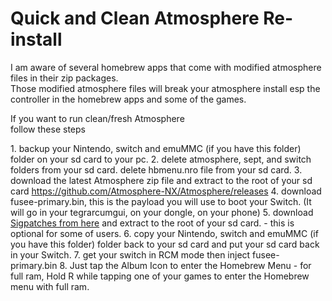 # Quick and Clean Atmosphere Re-install  


I am aware of several homebrew apps that come with modified atmosphere files in their zip packages.  
Those modified atmosphere files will break your atmosphere install esp the controller in the homebrew apps and some of the games.  



If you want to run clean/fresh Atmosphere<br>
follow these steps<br>
<p>
1. backup your Nintendo, switch and emuMMC (if you have this folder) folder on your sd card to your pc.   
2. delete atmosphere, sept, and switch folders from your sd card.  delete hbmenu.nro file from your sd card.   
3. download the latest Atmosphere zip file and extract to the root of your sd card <a href=https://github.com/Atmosphere-NX/Atmosphere/releases>https://github.com/Atmosphere-NX/Atmosphere/releases</a>   
4. download fusee-primary.bin, this is the payload you will use to boot your Switch. (It will go in your tegrarcumgui, on your dongle, on your phone)   
5. download <a href=https://gbatemp.net/threads/i-heard-that-you-guys-need-some-sweet-patches-for-atmosphere.521164/>Sigpatches from here</a> and extract to the root of your sd card. - this is optional for some of users.   
6. copy your Nintendo, switch and emuMMC (if you have this folder) folder back to your sd card and put your sd card back in your Switch.   
7. get your switch in RCM mode then inject fusee-primary.bin   
8. Just tap the Album Icon to enter the Homebrew Menu - for full ram, Hold R while tapping one of your games to enter the Homebrew menu with full ram.   


       
&nbsp;

